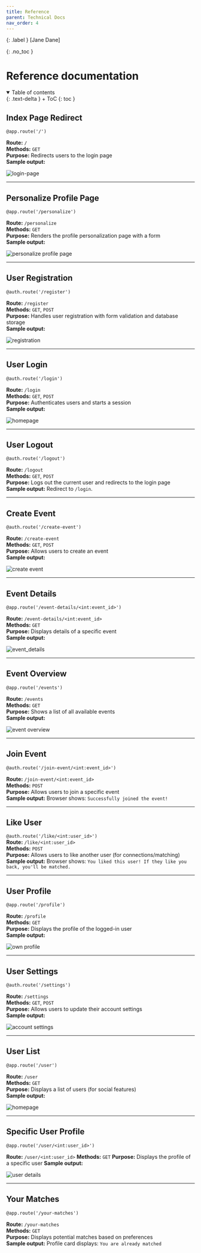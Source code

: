 ```yaml
---
title: Reference
parent: Technical Docs
nav_order: 4
---
```


{: .label }
[Jane Dane]

{: .no_toc }
# Reference documentation

<details open markdown="block">
{: .text-delta }
<summary>Table of contents</summary>
+ ToC
{: toc }
</details>


## Index Page Redirect
`@app.route('/')`

**Route:** `/`  
**Methods:** `GET`  
**Purpose:** Redirects users to the login page  
**Sample output:** 

![login-page](//fitconnect/docs/assets/images/login-screen.png)

---

## Personalize Profile Page

`@app.route('/personalize')`  

**Route:** `/personalize`  
**Methods:** `GET`  
**Purpose:** Renders the profile personalization page with a form  
**Sample output:** 

![personalize profile page](//fitconnect/docs/assets/images/personalize-profile.png) 

---

## User Registration

`@auth.route('/register')` 

**Route:** `/register`  
**Methods:** `GET`, `POST`  
**Purpose:** Handles user registration with form validation and database storage  
**Sample output:** 

![registration](//fitconnect/docs/assets/images/registration.png) 

---

## User Login  

`@auth.route('/login')` 

**Route:** `/login`  
**Methods:** `GET`, `POST`  
**Purpose:** Authenticates users and starts a session  
**Sample output:** 

![homepage](//fitconnect/docs/assets/images/user-overview.png) 

---

## User Logout  

`@auth.route('/logout')`

**Route:** `/logout`  
**Methods:** `GET`, `POST`  
**Purpose:** Logs out the current user and redirects to the login page  
**Sample output:** Redirect to `/login`.  

---

## Create Event

`@auth.route('/create-event')`

**Route:** `/create-event`  
**Methods:** `GET`, `POST`  
**Purpose:** Allows users to create an event  
**Sample output:** 

![create event](//fitconnect/docs/assets/images/create-event.png) 

---

## Event Details

`@app.route('/event-details/<int:event_id>')`

**Route:** `/event-details/<int:event_id>`  
**Methods:** `GET`  
**Purpose:** Displays details of a specific event  
**Sample output:** 

![event_details](//fitconnect/docs/assets/images/event-details.png) 

---

## Event Overview

`@app.route('/events')`

**Route:** `/events`  
**Methods:** `GET`  
**Purpose:** Shows a list of all available events  
**Sample output:** 

![event overview](//fitconnect/docs/assets/images/event-overview.png)

---

## Join Event

`@auth.route('/join-event/<int:event_id>')`

**Route:** `/join-event/<int:event_id>`  
**Methods:** `POST`  
**Purpose:** Allows users to join a specific event  
**Sample output:** Browser shows: `Successfully joined the event!`

---

## Like User

`@auth.route('/like/<int:user_id>')`  
**Route:** `/like/<int:user_id>`  
**Methods:** `POST`  
**Purpose:** Allows users to like another user (for connections/matching)  
**Sample output:** Browser shows: `You liked this user! If they like you back, you'll be matched.`

---

## User Profile

`@app.route('/profile')`

**Route:** `/profile`  
**Methods:** `GET`  
**Purpose:** Displays the profile of the logged-in user  
**Sample output:** 

![own profile](//fitconnect/docs/assets/images/own-profile.png) 

---

## User Settings

`@auth.route('/settings')`

**Route:** `/settings`  
**Methods:** `GET`, `POST`  
**Purpose:** Allows users to update their account settings  
**Sample output:** 

![account settings](//fitconnect/docs/assets/images/account-settings.png) 

---

## User List

`@app.route('/user')`

**Route:** `/user`  
**Methods:** `GET`  
**Purpose:** Displays a list of users (for social features)  
**Sample output:** 

![homepage](//fitconnect/docs/assets/images/user-overview.png) 

---

## Specific User Profile

`@app.route('/user/<int:user_id>')`

**Route:** `/user/<int:user_id>` 
**Methods:** `GET` 
**Purpose:** Displays the profile of a specific user 
**Sample output:** 

![user details](//fitconnect/docs/assets/images/user-details.png) 

---

## Your Matches

`@app.route('/your-matches')`

**Route:** `/your-matches`  
**Methods:** `GET`  
**Purpose:** Displays potential matches based on preferences  
**Sample output:** Profile card displays: `You are already matched`
